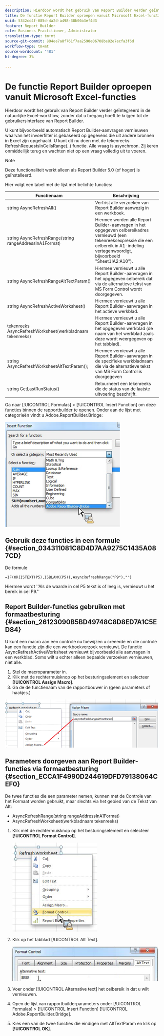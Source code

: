 ```yaml
---
description: Hierdoor wordt het gebruik van Report Builder verder geïntegreerd in de natuurlijke Excel-workflow, zonder dat u toegang hoeft te krijgen tot de gebruikersinterface van Report Builder.
title: De functie Report Builder oproepen vanuit Microsoft Excel-functies
uuid: 5342cc4f-085d-4a2d-a498-38b00a3ef4d3
feature: Report Builder
role: Business Practitioner, Administrator
translation-type: tm+mt
source-git-commit: 894ee7a8f761f7aa2590e06708be82e7ecfa3f6d
workflow-type: tm+mt
source-wordcount: '481'
ht-degree: 3%

---
```



# De functie Report Builder oproepen vanuit Microsoft Excel-functies

Hierdoor wordt het gebruik van Report Builder verder geïntegreerd in de natuurlijke Excel-workflow, zonder dat u toegang hoeft te krijgen tot de gebruikersinterface van Report Builder.

U kunt bijvoorbeeld automatisch Report Builder-aanvragen vernieuwen waarvan het invoerfilter is gebaseerd op gegevens die uit andere bronnen in Excel zijn opgehaald. U kunt dit nu doen met de tekenreeks RefreshRequestsInCellsRange(..) functie. Alle vraag is asynchroon. Zij keren onmiddellijk terug en wachten niet op een vraag volledig uit te voeren.

>[!NOTE]
>
>Deze functionaliteit werkt alleen als Report Builder 5.0 (of hoger) is geïnstalleerd.

Hier volgt een tabel met de lijst met belichte functies:

| Functienaam | Beschrijving |
|---|---|
| string AsyncRefreshAll() | Verfrist alle verzoeken van Report Builder aanwezig in een werkboek. |
| string AsyncRefreshRange(string rangeAddressInA1Format) | Hiermee worden alle Report Builder-aanvragen in het opgegeven celbereikadres vernieuwd (een tekenreeksexpressie die een celbereik in A1-indeling vertegenwoordigt, bijvoorbeeld &quot;Sheet1!A2:A10&quot;). |
| string AsyncRefreshRangeAltTextParam() | Hiermee vernieuwt u alle Report Builder-aanvragen in het opgegeven celbereik dat via de alternatieve tekst van MS Form Control wordt doorgegeven. |
| string AsyncRefreshActiveWorksheet() | Hiermee vernieuwt u alle Report Builder-aanvragen in het actieve werkblad. |
| tekenreeks AsyncRefreshWorksheet(werkbladnaam tekenreeks) | Hiermee vernieuwt u alle Report Builder-aanvragen in het opgegeven werkblad (de naam van het werkblad zoals deze wordt weergegeven op het tabblad). |
| string AsyncRefreshWorksheetAltTextParam(); | Hiermee vernieuwt u alle Report Builder-aanvragen in de specifieke werkbladnaam die via de alternatieve tekst van MS Form Control is doorgegeven |
| string GetLastRunStatus() | Retourneert een tekenreeks die de status van de laatste uitvoering beschrijft. |

Ga naar [!UICONTROL Formulas] > [!UICONTROL Insert Function] om deze functies binnen de rapportbuilder te openen. Onder aan de lijst met categorieën vindt u Adobe.ReportBuilder.Bridge:

![](assets/arb_functions.png)

## Gebruik deze functies in een formule {#section_034311081C8D4D7AA9275C1435A087CD}

De formule

```
=IF(OR(ISTEXT(P5),ISBLANK(P5)),AsyncRefreshRange("P9"),"")
```

Hiermee wordt &#39;&#39;Als de waarde in cel P5 tekst is of leeg is, vernieuwt u het bereik in cel P9.&#39;&#39;

## Report Builder-functies gebruiken met formaatbesturing {#section_26123090B5BD49748C8D8ED7A1C5ED84}

U kunt een macro aan een controle nu toewijzen u creeerde en die controle kan een functie zijn die een werkboekverzoek vernieuwt. De functie AsyncRefreshActiveWorksheet vernieuwt bijvoorbeeld alle aanvragen in een werkblad. Soms wilt u echter alleen bepaalde verzoeken vernieuwen, niet alle.

1. Stel de macroparameter in.
1. Klik met de rechtermuisknop op het besturingselement en selecteer **[!UICONTROL Assign Macro]**.
1. Ga de de functienaam van de rapportbouwer in (geen parameters of haakjes.)

![](assets/assign_macro.png)

## Parameters doorgeven aan Report Builder-functies via formaatbesturing {#section_ECCA1F4990D244619DFD79138064CEF0}

De twee functies die een parameter nemen, kunnen met de Controle van het Formaat worden gebruikt, maar slechts via het gebied van de Tekst van Alt:

* AsyncRefreshRange(string rangeAddressInA1Format)
* AsyncRefreshWorksheet(werkbladnaam tekenreeks)

1. Klik met de rechtermuisknop op het besturingselement en selecteer **[!UICONTROL Format Control]**.

   ![](assets/format_control.png)

1. Klik op het tabblad [!UICONTROL Alt Text].

   ![](assets/alt_text.png)

1. Voer onder [!UICONTROL Alternative text] het celbereik in dat u wilt vernieuwen.
1. Open de lijst van rapportbuilderparameters onder [!UICONTROL Formulas] > [!UICONTROL Insert Function] [!UICONTROL Adobe.ReportBuilder.Bridge].

1. Kies een van de twee functies die eindigen met AltTextParam en klik op **[!UICONTROL OK]**.

